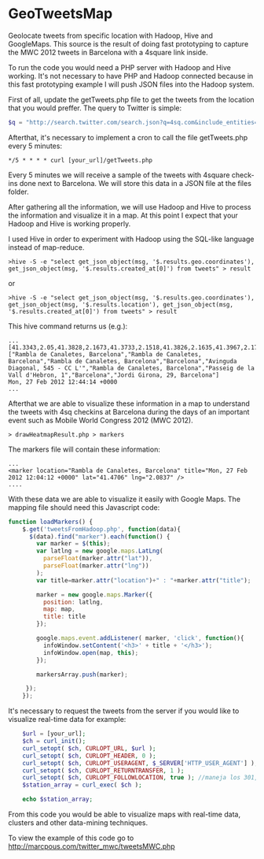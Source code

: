 GeoTweetsMap
============

Geolocate tweets from specific location with Hadoop, Hive and GoogleMaps. This source is the result of doing fast prototyping to capture the MWC 2012 tweets in Barcelona with a 4square link inside.

To run the code you would need a PHP server with Hadoop and Hive working. It's not necessary to have PHP and Hadoop connected because in this fast prototyping example I will push JSON files into the Hadoop system.

First of all, update the getTweets.php file to get the tweets from the location that you would preffer. The query to Twitter is simple:

```php
$q = "http://search.twitter.com/search.json?q=4sq.com&include_entities=true&result_type=recent&geocode=41.38615876984,2.1710175275803,20mi";
```

Afterthat, it's necessary to implement a cron to call the file getTweets.php every 5 minutes:

```
*/5 * * * * curl [your_url]/getTweets.php
```

Every 5 minutes we will receive a sample of the tweets with 4square check-ins done next to Barcelona. We will store this data in a JSON file at the files folder.

After gathering all the information, we will use Hadoop and Hive to process the information and visualize it in a map. At this point I expect that your Hadoop and Hive is working properly. 

I used Hive in order to experiment with Hadoop using the SQL-like language instead of map-reduce.

```
>hive -S -e "select get_json_object(msg, '$.results.geo.coordinates'), get_json_object(msg, '$.results.created_at[0]') from tweets" > result
```
or

```
>hive -S -e "select get_json_object(msg, '$.results.geo.coordinates'), get_json_object(msg, '$.results.location'), get_json_object(msg, '$.results.created_at[0]') from tweets" > result
```

This hive command returns us (e.g.):

```
...
[41.3343,2.05,41.3828,2.1673,41.3733,2.1518,41.3826,2.1635,41.3967,2.1747,41.5512,2.2475]       
["Rambla de Canaletes, Barcelona","Rambla de Canaletes, Barcelona","Rambla de Canaletes, Barcelona","Barcelona","Avinguda Diagonal, 545 - CC L'","Rambla de Canaletes, Barcelona","Passeig de la Vall d'Hebron, 1","Barcelona","Jordi Girona, 29, Barcelona"] 
Mon, 27 Feb 2012 12:44:14 +0000
...
```

Afterthat we are able to visualize these information in a map to understand the tweets with 4sq checkins at Barcelona during the days of an important event such as Mobile World Congress 2012 (MWC 2012).

```
> drawHeatmapResult.php > markers
```

The markers file will contain these information:

```
...
<marker location="Rambla de Canaletes, Barcelona" title="Mon, 27 Feb 2012 12:04:12 +0000" lat="41.4706" lng="2.0837" />
....
```

With these data we are able to visualize it easily with Google Maps. The mapping file should need this Javascript code:

```javascript
function loadMarkers() {
    $.get('tweetsFromHadoop.php', function(data){
      $(data).find("marker").each(function() {
        var marker = $(this);
        var latlng = new google.maps.LatLng(
          parseFloat(marker.attr("lat")),
          parseFloat(marker.attr("lng"))
        );
        var title=marker.attr("location")+" : "+marker.attr("title");

        marker = new google.maps.Marker({
          position: latlng, 
          map: map,
          title: title
        });

        google.maps.event.addListener( marker, 'click', function(){
          infoWindow.setContent('<h3>' + title + '</h3>');
          infoWindow.open(map, this);
        });

        markersArray.push(marker);

     });
    });
```

It's necessary to request the tweets from the server if you would like to visualize real-time data for example:

```php
    $url = [your_url];
    $ch = curl_init();
    curl_setopt( $ch, CURLOPT_URL, $url );
    curl_setopt( $ch, CURLOPT_HEADER, 0 );
    curl_setopt( $ch, CURLOPT_USERAGENT, $_SERVER['HTTP_USER_AGENT'] );
    curl_setopt( $ch, CURLOPT_RETURNTRANSFER, 1 );
    curl_setopt( $ch, CURLOPT_FOLLOWLOCATION, true ); //maneja los 301, etc.
    $station_array = curl_exec( $ch );

    echo $station_array;
```

From this code you would be able to visualize maps with real-time data, clusters and other data-mining techniques.

To view the example of this code go to http://marcpous.com/twitter_mwc/tweetsMWC.php